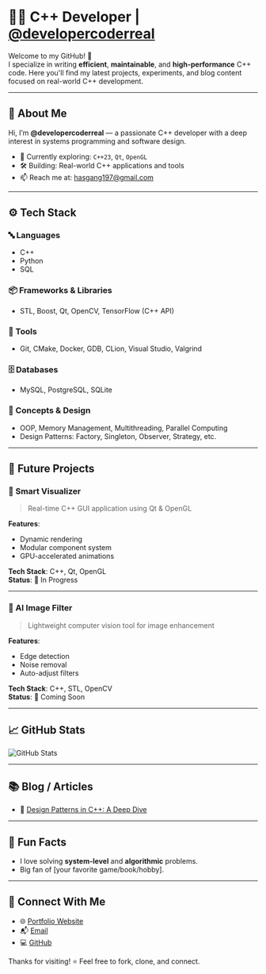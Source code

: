 # 👨‍💻 C++ Developer | [@developercoderreal](https://github.com/developercoderreal)

Welcome to my GitHub! 🚀  
I specialize in writing **efficient**, **maintainable**, and **high-performance** C++ code. Here you'll find my latest projects, experiments, and blog content focused on real-world C++ development.

---

## 📌 About Me

Hi, I’m **@developercoderreal** — a passionate C++ developer with a deep interest in systems programming and software design.

- 🔭 Currently exploring: `C++23`, `Qt`, `OpenGL`
- 🛠 Building: Real-world C++ applications and tools
- 📫 Reach me at: [hasgang197@gmail.com](mailto:hasgang197@gmail.com)

---

## ⚙️ Tech Stack

### 🔤 Languages
- C++
- Python
- SQL

### 📦 Frameworks & Libraries
- STL, Boost, Qt, OpenCV, TensorFlow (C++ API)

### 🧰 Tools
- Git, CMake, Docker, GDB, CLion, Visual Studio, Valgrind

### 🗄 Databases
- MySQL, PostgreSQL, SQLite

### 🧠 Concepts & Design
- OOP, Memory Management, Multithreading, Parallel Computing  
- Design Patterns: Factory, Singleton, Observer, Strategy, etc.

---

## 🚀 Future Projects

### 🔹 Smart Visualizer  
> Real-time C++ GUI application using Qt & OpenGL

**Features**:
- Dynamic rendering  
- Modular component system  
- GPU-accelerated animations  

**Tech Stack**: C++, Qt, OpenGL  
**Status**: 🚧 In Progress

---

### 🔹 AI Image Filter  
> Lightweight computer vision tool for image enhancement

**Features**:
- Edge detection  
- Noise removal  
- Auto-adjust filters  

**Tech Stack**: C++, STL, OpenCV  
**Status**: 🚧 Coming Soon

---

## 📈 GitHub Stats

![GitHub Stats](https://github-readme-stats.vercel.app/api?username=developercoderreal&show_icons=true&count_private=true&hide=prs&theme=radical)

---

## 📚 Blog / Articles

- 📖 [Design Patterns in C++: A Deep Dive](https://your-website.com/blog/design-patterns)

---

## 🎯 Fun Facts

- I love solving **system-level** and **algorithmic** problems.
- Big fan of [your favorite game/book/hobby].

---

## 🔗 Connect With Me

- 🌐 [Portfolio Website](https://ifastlog.rf.gd)  
- 📬 [Email](mailto:hasgang197@gmail.com)  
- 💻 [GitHub](https://github.com/developercoderreal)

Thanks for visiting! ⭐️ Feel free to fork, clone, and connect.
